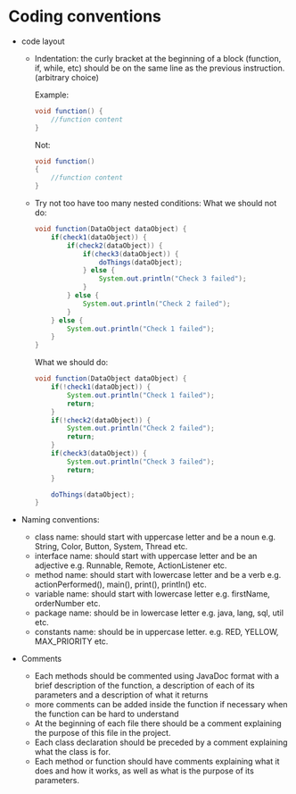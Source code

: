 # Coding conventions

- code layout
	- Indentation: the curly bracket at the beginning of a block (function, if, while, etc) should be on the same line as the previous instruction. (arbitrary choice)
  		
		Example:
		```java
		void function() {
			//function content
		}
		```
		Not:
		```java
		void function() 
		{
			//function content
		}
		```
	- Try not too have too many nested conditions:
	  What we should not do:
		```java
		void function(DataObject dataObject) {
			if(check1(dataObject)) {
				if(check2(dataObject)) {
					if(check3(dataObject)) {
						doThings(dataObject);
					} else {
						System.out.println("Check 3 failed");
					}
				} else {
					System.out.println("Check 2 failed");
				}
			} else {
				System.out.println("Check 1 failed");
			}
		}
		```
	  What we should do:
		```java
		void function(DataObject dataObject) {
			if(!check1(dataObject)) {
				System.out.println("Check 1 failed");
				return;
			}	
			if(!check2(dataObject)) {
				System.out.println("Check 2 failed");
				return;
			}
			if(check3(dataObject)) {
				System.out.println("Check 3 failed");
				return;
			}
		
			doThings(dataObject);
		}
		```
- Naming conventions:

	- class name:		should start with uppercase letter and be a noun e.g. String, Color, Button, System, Thread etc.
	- interface name:	should start with uppercase letter and be an adjective e.g. Runnable, Remote, ActionListener etc.
	- method name:		should start with lowercase letter and be a verb e.g. actionPerformed(), main(), print(), println() etc.
	- variable name:	should start with lowercase letter e.g. firstName, orderNumber etc.
	- package name:		should be in lowercase letter e.g. java, lang, sql, util etc.
	- constants name:	should be in uppercase letter. e.g. RED, YELLOW, MAX_PRIORITY etc.

- Comments
	- Each methods should be commented using JavaDoc format with a brief description of the function, a description of each of its parameters and a description of what it returns 
	- more comments can be added inside the function if necessary when the function can be hard to understand 
	- At the beginning of each file there should be a comment explaining the purpose of this file in the project. 
	- Each class declaration should be preceded by a comment explaining what the class is for.
	- Each method or function should have comments explaining what it does and how it works, as well as what is the purpose of its parameters. 
